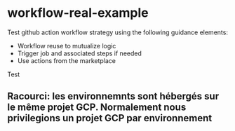 # workflow-real-example
Test github action workflow strategy using the following guidance elements:  
* Workflow reuse to mutualize logic
* Trigger job and associated steps if needed
* Use actions from the marketplace

Test

## Racourci: les environnemnts sont hébergés sur le même projet GCP. Normalement nous privilegions un projet GCP par environnement 

